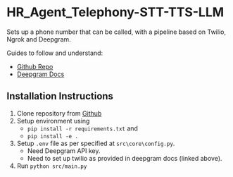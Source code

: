 # HR_Agent_Telephony-STT-TTS-LLM
Sets up a phone number that can be called, with a pipeline based on Twilio, Ngrok and Deepgram.

Guides to follow and understand:

- [Github Repo](https://github.com/techwithtim/DeepgramVoiceAgent/tree/main)
- [Deepgram Docs](https://developers.deepgram.com/docs/twilio-and-deepgram-voice-agent)

## Installation Instructions
1. Clone repository from [Github](https://github.com/Eros483/HR_Agent_Telephony-STT-TTS-LLM)
2. Setup environment using 
    - `pip install -r requirements.txt` and 
    - `pip install -e .`
3. Setup `.env` file as per specified at `src\core\config.py`.
    - Need Deepgram API key.
    - Need to set up twilio as provided in deepgram docs (linked above).
4. Run `python src/main.py`